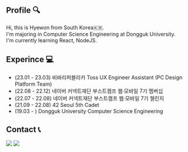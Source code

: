 ## Profile 🔍
Hi, this is Hyewon from South Korea🇰🇷.  
I'm majoring in Computer Science Engineering at Dongguk University.  
I'm currently learning React, NodeJS.


## Experince 💻
- (23.01 - 23.03) 비바리퍼블리카 Toss UX Engineer Assistant (PC Design Platform Team)
- (22.08 - 22.12) 네이버 커넥트재단 부스트캠프 웹·모바일 7기 멤버십
- (22.07 - 22.08) 네이버 커넥트재단 부스트캠프 웹·모바일 7기 챌린지
- (21.09 - 22.08) 42 Seoul 5th Cadet
- (19.03 - ) Dongguk University Computer Science Engineering


## Contact 📞
<a href=""><img src="https://img.shields.io/badge/Tech Blog-A9BCF5?style=flat-square&logo=GitHub Sponsors&logoColor=white&link=https://velog.io/@hyewonkkang/"/></a>
<a href="mailto:gpffps369@gmail.com"><img src="https://img.shields.io/badge/Gmail-D0A9F5?style=flat-square&logo=Gmail&logoColor=white&link=mailto:gpffps369@gmail.com"/></a>

<!-- ## Stats
[![Anurag's GitHub stats](https://github-readme-stats.vercel.app/api?username=HyewonKkang&&title_color=A9BCF5&show_icons=true&icon_color=D0A9F5)](https://github.com/anuraghazra/github-readme-stats)
<!--[![Top Langs](https://github-readme-stats.vercel.app/api/top-langs/?username=HyewonKkang&layout=compact&title_color=A9BCF5)](https://github.com/anuraghazra/github-readme-stats)-->
